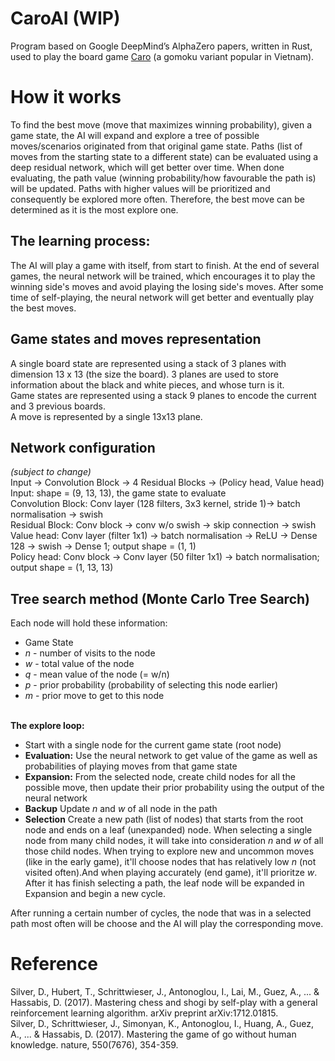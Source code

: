 # CaroAI (WIP)
Program based on Google DeepMind’s AlphaZero papers, written in Rust, used to play the board game [Caro](https://en.wikipedia.org/wiki/Gomoku#Caro) (a gomoku variant popular in Vietnam).


# How it works
To find the best move (move that maximizes winning probability), given a game state, the AI will expand and explore a tree of possible moves/scenarios originated from that original game state.
Paths (list of moves from the starting state to a different state) can be evaluated using a deep residual network, which will get better over time.
When done evaluating, the path value (winning probability/how favourable the path is) will be updated. Paths with higher values will be prioritized and consequently be explored more often. Therefore, the best move can be determined as it is the most explore one.
## The learning process:
The AI will play a game with itself, from start to finish. At the end of several games, the neural network will be trained, which encourages it to play the winning side's moves and avoid playing the losing side's moves.
After some time of self-playing, the neural network will get better and eventually play the best moves.
## Game states and moves representation
A single board state are represented using a stack of 3 planes with dimension 13 x 13 (the size the board). 3 planes are used to store information about the black and white pieces, and whose turn is it.<br/>
Game states are represented using a stack 9 planes to encode the current and 3 previous boards.<br/>
A move is represented by a single 13x13 plane.
## Network configuration 
*(subject to change)*<br/>
Input -> Convolution Block -> 4 Residual Blocks -> (Policy head, Value head)<br/>
Input: shape = (9, 13, 13), the game state to evaluate<br/>
Convolution Block: Conv layer (128 filters, 3x3 kernel, stride 1)-> batch normalisation -> swish<br/>
Residual Block: Conv block -> conv w/o swish -> skip connection -> swish<br/>
Value head: Conv layer (filter 1x1) -> batch normalisation -> ReLU -> Dense 128 -> swish -> Dense 1; output shape = (1, 1)<br/>
Policy head: Conv block -> Conv layer (50 filter 1x1) -> batch normalisation; output shape = (1, 13, 13)<br/>
## Tree search method (Monte Carlo Tree Search)
Each node will hold these information:
- Game State
- *n* - number of visits to the node
- *w* - total value of the node
- *q* - mean value of the node (= w/n)
- *p* - prior probability (probability of selecting this node earlier)
- *m* - prior move to get to this node<br/><br/>

**The explore loop:**
- Start with a single node for the current game state (root node)
- **Evaluation:** Use the neural network to get value of the game as well as probabilities of playing moves from that game state
- **Expansion:** From the selected node, create child nodes for all the possible move, then update their prior probability using the output of the neural network
- **Backup** Update *n* and *w* of all node in the path
- **Selection** Create a new path (list of nodes) that starts from the root node and ends on a leaf (unexpanded) node. When selecting a single node from many child nodes, it will take into consideration *n* and *w* of all those child nodes. When trying to explore new and uncommon moves (like in the early game), it'll choose nodes that has relatively low *n* (not visited often).And when playing accurately (end game), it'll prioritze *w*. After it has finish selecting a path, the leaf node will be expanded in Expansion and begin a new cycle.

After running a certain number of cycles, the node that was in a selected path most often will be choose and the AI will play the corresponding move.

# Reference
Silver, D., Hubert, T., Schrittwieser, J., Antonoglou, I., Lai, M., Guez, A., ... & Hassabis, D. (2017). Mastering chess and shogi by self-play with a general reinforcement learning algorithm. arXiv preprint arXiv:1712.01815.  
Silver, D., Schrittwieser, J., Simonyan, K., Antonoglou, I., Huang, A., Guez, A., ... & Hassabis, D. (2017). Mastering the game of go without human knowledge. nature, 550(7676), 354-359.
